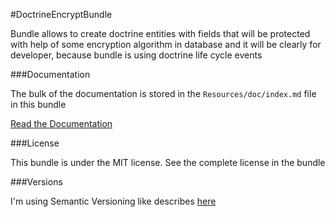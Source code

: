 #DoctrineEncryptBundle

Bundle allows to create doctrine entities with fields that will be protected with 
help of some encryption algorithm in database and it will be clearly for developer, because bundle is using doctrine life cycle events

###Documentation

The bulk of the documentation is stored in the `Resources/doc/index.md` file in this bundle

[Read the Documentation](https://github.com/vmelnik-ukraine/DoctrineEncryptBundle/blob/master/Resources/doc/index.md)

###License

This bundle is under the MIT license. See the complete license in the bundle

###Versions

I'm using Semantic Versioning like describes [here](http://http://semver.org)
